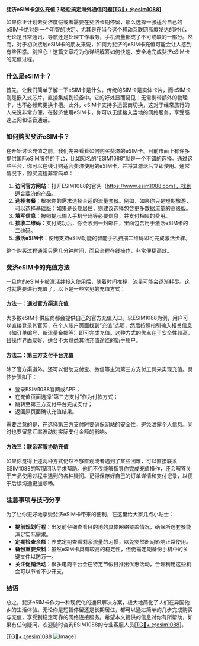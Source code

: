 **斐济eSIM卡怎么充值？轻松搞定海外通信问题[[TG💪+ @esim1088](https://t.me/s/esim1088)]**

如果你正计划去斐济度假或者需要在斐济长期停留，那么选择一张适合自己的eSIM卡绝对是一个明智的决定。尤其是在当今这个移动互联网高度发达的时代，无论是日常通讯、导航还是处理工作事务，手机流量都成了不可或缺的一部分。然而，对于初次接触eSIM卡的朋友来说，如何为斐济的eSIM卡充值可能会让人感到有些困惑。别担心！这篇文章将为你详细解答如何快速、安全地完成斐济eSIM卡的充值过程。

### 什么是eSIM卡？

首先，让我们简单了解一下eSIM卡是什么。传统的SIM卡是实体卡片，而eSIM卡则是嵌入式芯片，直接集成到设备中。它的好处显而易见：无需携带额外的物理卡，也不必频繁更换卡槽。此外，eSIM卡支持多运营商切换，这对于经常旅行的人来说非常方便。在斐济使用eSIM卡，你可以无缝接入当地的网络服务，享受高速上网和语音通话。

### 如何购买斐济eSIM卡？

在开始讨论充值之前，我们先来看看如何购买斐济的eSIM卡。目前市面上有许多提供国际eSIM服务的平台，比如知名的“ESIM1088”就是一个不错的选择。通过这些平台，你可以在线订购适合斐济使用的eSIM卡，并将其激活后立即使用。通常情况下，购买流程非常简单：

1. **访问官方网站**：打开ESIM1088的官网（https://www.esim1088.com），找到适合斐济的产品。
2. **选择套餐**：根据你的需求选择合适的流量套餐。例如，如果你只是短期旅游，可以选择基础版；如果是长期居住，则建议选择包含更多数据流量的高级版。
3. **填写信息**：按照提示输入手机号码等必要信息，并支付相应的费用。
4. **接收二维码**：支付成功后，你会收到一封邮件，里面包含用于激活eSIM卡的二维码。
5. **激活eSIM卡**：使用支持eSIM功能的智能手机扫描二维码即可完成激活步骤。

整个购买过程通常只需几分钟时间，而且全程在线操作，非常便捷高效。

### 斐济eSIM卡的充值方法

一旦你的eSIM卡被激活并投入使用后，随着时间推移，流量可能会逐渐耗尽。这时就需要进行充值了。以下是一些常见的充值方式：

#### 方法一：通过官方渠道充值
大多数eSIM卡供应商都会提供自己的官方充值入口。以ESIM1088为例，用户可以直接登录其官网，在个人账户页面找到“充值”选项，然后按照指引输入相关信息（如订单编号、新流量金额等）即可完成充值。这种方式的优点在于安全性较高，且操作界面友好，适合不太熟悉其他充值途径的新手用户。

#### 方法二：第三方支付平台充值
除了官方渠道外，还可以借助支付宝、微信等主流第三方支付工具来实现充值。具体步骤如下：
- 登录ESIM1088官网或APP；
- 在充值页面选择“第三方支付”作为付款方式；
- 跳转至第三方支付平台完成支付；
- 返回原页面确认充值结果。

需要注意的是，在选择第三方支付时要确保网站的安全性，避免泄露个人信息。同时也要留意汇率波动对实际支付金额的影响。

#### 方法三：联系客服协助充值
如果你觉得上述两种方式仍然不够直观或者遇到了某些困难，可以直接联系ESIM1088的客服团队寻求帮助。他们不仅能够指导你完成充值操作，还会解答关于产品使用过程中遇到的各种疑问。记得保存好自己的订单详情和支付记录，以便于后续沟通更加顺畅。

### 注意事项与技巧分享

为了让你更好地享受斐济eSIM卡带来的便利，在这里给大家几点小贴士：
- **提前规划行程**：出发前仔细查看目的地的具体网络覆盖情况，确保所选套餐能满足实际需求。
- **定期检查余额**：养成定期查看剩余流量的习惯，以免突然断网影响正常使用。
- **备份重要资料**：虽然eSIM卡具有较高的稳定性，但仍需定期备份手机中的关键文件以防万一。
- **关注促销活动**：很多电商平台会在特定节假日推出优惠活动，合理利用这些机会可以节省不少开支。

### 结语

总之，斐济eSIM卡作为一种现代化的通讯解决方案，极大地简化了人们在异国他乡的生活体验。无论你是短暂停留还是长期居住，都可以通过简单的几步完成购买与充值，享受到稳定可靠的网络连接服务。希望本文提供的信息对你有所帮助，如果有任何疑问，欢迎随时咨询ESIM1088的专业客服人员[[TG💪+ @esim1088](https://t.me/s/esim1088)]。

[[TG💪+ @esim1088](https://t.me/s/esim1088) ![Image](https://i.postimg.cc/4NQfJmqS/Snipaste-2025-05-13-00-14-12.png)]